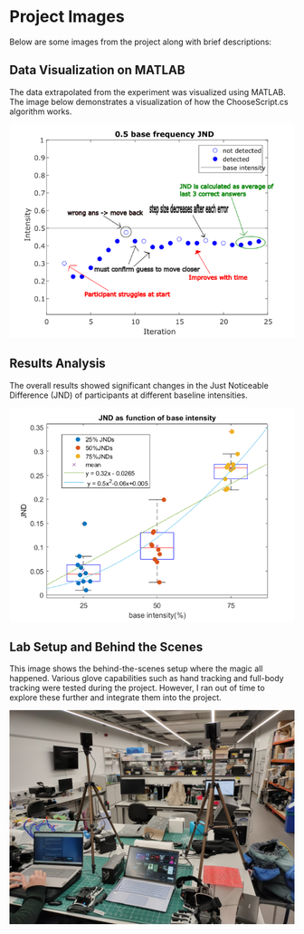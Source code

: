 # Project Images

Below are some images from the project along with brief descriptions:

## Data Visualization on MATLAB

The data extrapolated from the experiment was visualized using MATLAB. The image below demonstrates a visualization of how the ChooseScript.cs algorithm works.

![Data Visualization](/Images/TheAlgorithm.png)

## Results Analysis

The overall results showed significant changes in the Just Noticeable Difference (JND) of participants at different baseline intensities.

![Results Analysis](/Images/FinalResults.png)

## Lab Setup and Behind the Scenes

This image shows the behind-the-scenes setup where the magic all happened. Various glove capabilities such as hand tracking and full-body tracking were tested during the project. However, I ran out of time to explore these further and integrate them into the project.

![Lab Setup](/Images/LabSetup.jpg)
